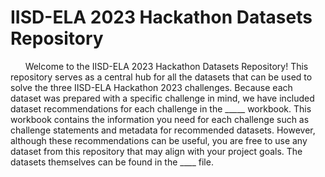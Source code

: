 # IISD-ELA 2023 Hackathon Datasets Repository
&nbsp;&nbsp;&nbsp;&nbsp;&nbsp; Welcome to the IISD-ELA 2023 Hackathon Datasets Repository! This repository serves as a central hub for all the datasets that can be used to solve the three IISD-ELA Hackathon 2023 challenges. Because each dataset was prepared with a specific challenge in mind, we have included dataset recommendations for each challenge in the _____ workbook. This workbook contains the information you need for each challenge such as challenge statements and metadata for recommended datasets.  However, although these recommendations can be useful, you are free to use any dataset from this repository that may align with your project goals. The datasets themselves can be found in the ____ file. 

